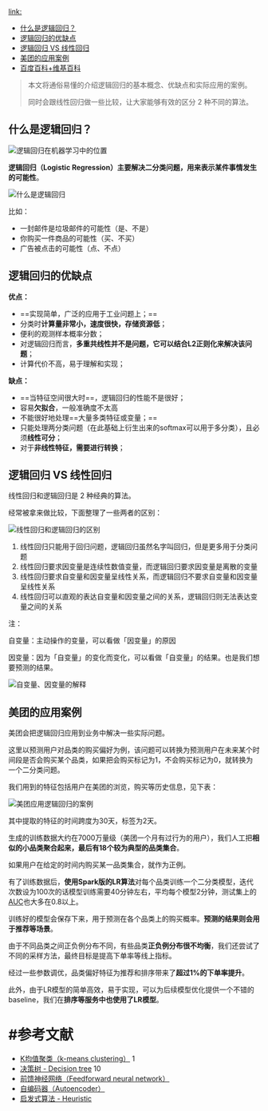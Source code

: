 [link: ](https://easyai.tech/ai-definition/logistic-regression/)

- [什么是逻辑回归？](https://easyai.tech/ai-definition/logistic-regression/#what)
- [逻辑回归的优缺点](https://easyai.tech/ai-definition/logistic-regression/#yqd)
- [逻辑回归 VS 线性回归](https://easyai.tech/ai-definition/logistic-regression/#qubie)
- [美团的应用案例](https://easyai.tech/ai-definition/logistic-regression/#meituan)
- [百度百科+维基百科](https://easyai.tech/ai-definition/logistic-regression/#baidu)

> 本文将通俗易懂的介绍逻辑回归的基本概念、优缺点和实际应用的案例。
>
> 同时会跟线性回归做一些比较，让大家能够有效的区分 2 种不同的算法。

 

## 什么是逻辑回归？

![逻辑回归在机器学习中的位置](https://easy-ai.oss-cn-shanghai.aliyuncs.com/2019-09-05-weizhi.png)





**逻辑回归（Logistic Regression）主要解决二分类问题，用来表示某件事情发生的可能性**。

![什么是逻辑回归](https://easy-ai.oss-cn-shanghai.aliyuncs.com/2019-09-05-what.png)

比如：

- 一封邮件是垃圾邮件的可能性（是、不是）
- 你购买一件商品的可能性（买、不买）
- 广告被点击的可能性（点、不点）

 

## 逻辑回归的优缺点

**优点：**

- ==实现简单，广泛的应用于工业问题上；==
- 分类时**计算量非常小，速度很快，存储资源低**；
- 便利的观测样本概率分数；
- 对逻辑回归而言，**多重共线性并不是问题，它可以结合L2正则化来解决该问题**；
- 计算代价不高，易于理解和实现；



**缺点：**

- ==当特征空间很大时==，逻辑回归的性能不是很好；
- 容易**欠拟合**，一般准确度不太高
- 不能很好地处理==大量多类特征或变量；==
- 只能处理两分类问题（在此基础上衍生出来的softmax可以用于多分类），且必须**线性可分**；
- 对于**非线性特征，需要进行转换**；

 

## 逻辑回归 VS 线性回归

线性回归和逻辑回归是 2 种经典的算法。

经常被拿来做比较，下面整理了一些两者的区别：

![线性回归和逻辑回归的区别](https://easy-ai.oss-cn-shanghai.aliyuncs.com/2019-08-30-qubie.png)

1. 线性回归只能用于回归问题，逻辑回归虽然名字叫回归，但是更多用于分类问题
2. 线性回归要求因变量是连续性数值变量，而逻辑回归要求因变量是离散的变量
3. 线性回归要求自变量和因变量呈线性关系，而逻辑回归不要求自变量和因变量呈线性关系
4. 线性回归可以直观的表达自变量和因变量之间的关系，逻辑回归则无法表达变量之间的关系

注：

自变量：主动操作的变量，可以看做「因变量」的原因

因变量：因为「自变量」的变化而变化，可以看做「自变量」的结果。也是我们想要预测的结果。

![自变量、因变量的解释](https://easy-ai.oss-cn-shanghai.aliyuncs.com/2019-08-30-zbl-ybl.png)





 

## 美团的应用案例

美团会把逻辑回归应用到业务中解决一些实际问题。

这里以预测用户对品类的购买偏好为例，该问题可以转换为预测用户在未来某个时间段是否会购买某个品类，如果把会购买标记为1，不会购买标记为0，就转换为一个二分类问题。

我们用到的特征包括用户在美团的浏览，购买等历史信息，见下表：

![美团应用逻辑回归的案例](https://easy-ai.oss-cn-shanghai.aliyuncs.com/2019-09-05-meituan.png)

其中提取的特征的时间跨度为30天，标签为2天。

生成的训练数据大约在7000万量级（美团一个月有过行为的用户），我们人工把**相似的小品类聚合起来，最后有18个较为典型的品类集合**。

如果用户在给定的时间内购买某一品类集合，就作为正例。

有了训练数据后，**使用Spark版的LR算法**对每个品类训练一个二分类模型，迭代次数设为100次的话模型训练需要40分钟左右，平均每个模型2分钟，测试集上的[AUC](https://easyai.tech/ai-definition/accuracy-precision-recall-f1-roc-auc/)也大多在0.8以上。

训练好的模型会保存下来，用于预测在各个品类上的购买概率。**预测的结果则会用于推荐等场景**。



由于不同品类之间正负例分布不同，有些品类**正负例分布很不均衡**，我们还尝试了不同的采样方法，最终目标是提高下单率等线上指标。

经过一些参数调优，品类偏好特征为推荐和排序带来了**超过1%的下单率提升**。



此外，由于LR模型的简单高效，易于实现，可以为后续模型优化提供一个不错的baseline，我们在**排序等服务中也使用了LR模型**。

 





# #参考文献

- [K均值聚类（k-means clustering）](https://easyai.tech/ai-definition/k-means-clustering/) 1
- [决策树 - Decision tree](https://easyai.tech/ai-definition/decision-tree/) 10
- [前馈神经网络（Feedforward neural network）](https://easyai.tech/ai-definition/feedforward-neural-network/)
- [自编码器（Autoencoder）](https://easyai.tech/ai-definition/autoencoder/)
- [启发式算法 - Heuristic](https://easyai.tech/ai-definition/heuristic/)